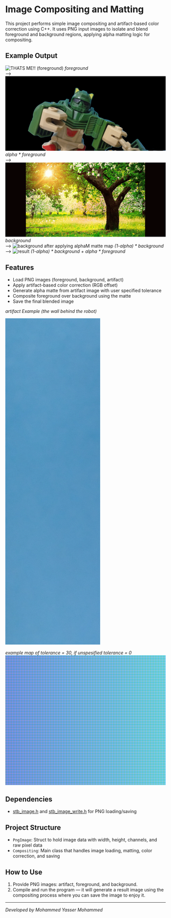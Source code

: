 # Image Compositing and Matting

This project performs simple image compositing and artifact-based color correction using C++. It uses PNG input images to isolate and blend foreground and background regions, applying alpha matting logic for compositing.

## Example Output
![THATS ME!! (foreground)](result/foreground/me.png)
*foreground*\
-->
![after artifact removal](result/foreground/foreground.png)
*alpha \* foreground*\
-->
![background](result/background/nature.png)
*background*\
-->
![background after applying alphaM matte map](result/background/background.png)
*(1-alpha) \* background*\
-->
![result](result/result.png)
*(1-alpha) \* background + alpha \* foreground*

## Features

- Load PNG images (foreground, background, artifact)
- Apply artifact-based color correction (RGB offset)
- Generate alpha matte from artifact image with    user specified tolerance
- Composite foreground over background using the matte
- Save the final blended image

*artifact Example (the wall behind the robot)*

![artifact Example](result/artifacts/my_wall.png)

*example map of tolerance = 30, if unspesified tolerance = 0*  
![tolerance map](result/artifacts/artifact_tolerance.png)

## Dependencies

- [stb_image.h](https://github.com/nothings/stb) and [stb_image_write.h](https://github.com/nothings/stb) for PNG loading/saving

## Project Structure

- `PngImage`: Struct to hold image data with width, height, channels, and raw pixel data
- `Compositing`: Main class that handles image loading, matting, color correction, and saving

## How to Use

1. Provide PNG images: artifact, foreground, and background.
2. Compile and run the program — it will generate a result image using the compositing process where you can save the image to enjoy it.

---

*Developed by Mohammed Yasser Mohammed*  


